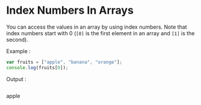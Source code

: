 # Index Numbers In Arrays

You can access the values in an array by using index numbers. Note that index numbers start with 0 (`[0]` is the first element in an array and `[1]` is the second).

Example :

```js
var fruits = ["apple", "banana", "orange"];
console.log(fruits[0]);
```

Output :
```
```
apple
